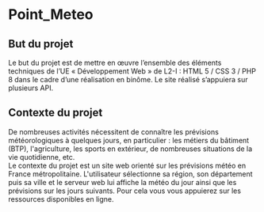 # Point_Meteo
## But du projet
Le but du projet est de mettre en œuvre l’ensemble des éléments techniques de l’UE « Développement Web » de L2-I : HTML 5 / CSS 3 / PHP 8 dans le cadre d’une réalisation en binôme. Le site réalisé s’appuiera sur plusieurs API.
## Contexte du projet
De nombreuses activités nécessitent de connaître les prévisions météorologiques à quelques jours,
en particulier : les métiers du bâtiment (BTP), l'agriculture, les sports en extérieur, de nombreuses
situations de la vie quotidienne, etc.  
 Le contexte du projet est un site web orienté sur les prévisions météo en France métropolitaine.
L'utilisateur sélectionne sa région, son département puis sa ville et le serveur web lui affiche la météo du
jour ainsi que les prévisions sur les jours suivants. Pour cela vous vous appuierez sur les ressources
disponibles en ligne.
